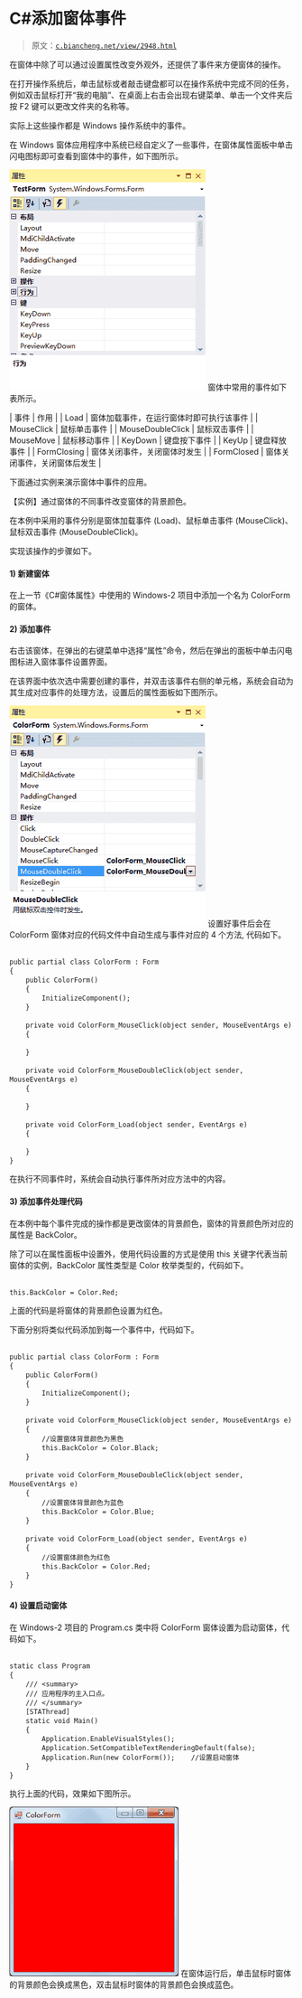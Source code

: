 # C#添加窗体事件

> 原文：[`c.biancheng.net/view/2948.html`](http://c.biancheng.net/view/2948.html)

在窗体中除了可以通过设置属性改变外观外，还提供了事件来方便窗体的操作。

在打开操作系统后，单击鼠标或者敲击键盘都可以在操作系统中完成不同的任务，例如双击鼠标打开“我的电脑”、在桌面上右击会出现右键菜单、单击一个文件夹后按 F2 键可以更改文件夹的名称等。

实际上这些操作都是 Windows 操作系统中的事件。

在 Windows 窗体应用程序中系统已经自定义了一些事件，在窗体属性面板中单击闪电图标即可查看到窗体中的事件，如下图所示。

![窗体中的事件](img/a0ef55b604dfaa843a0d3e661c8cf7d2.png)
窗体中常用的事件如下表所示。

| 事件 | 作用 |
| Load | 窗体加载事件，在运行窗体时即可执行该事件 |
| MouseClick | 鼠标单击事件 |
| MouseDoubleClick | 鼠标双击事件 |
| MouseMove | 鼠标移动事件 |
| KeyDown | 键盘按下事件 |
| KeyUp | 键盘释放事件 |
| FormClosing | 窗体关闭事件，关闭窗体时发生 |
| FormClosed | 窗体关闭事件，关闭窗体后发生 |

下面通过实例来演示窗体中事件的应用。

【实例】通过窗体的不同事件改变窗体的背景颜色。

在本例中采用的事件分别是窗体加载事件 (Load)、鼠标单击事件 (MouseClick)、鼠标双击事件 (MouseDoubleClick)。

实现该操作的步骤如下。

#### 1) 新建窗体

在上一节《C#窗体属性》中使用的 Windows-2 项目中添加一个名为 ColorForm 的窗体。

#### 2) 添加事件

右击该窗体，在弹出的右键菜单中选择“属性”命令，然后在弹出的面板中单击闪电图标进入窗体事件设置界面。

在该界面中依次选中需要创建的事件，并双击该事件右侧的单元格，系统会自动为其生成对应事件的处理方法，设置后的属性面板如下图所示。

![ColorForm 窗口事件设置](img/fc1619cb9864000cef23a8455201622d.png)
设置好事件后会在 ColorForm 窗体对应的代码文件中自动生成与事件对应的 4 个方法, 代码如下。

```

public partial class ColorForm : Form
{
    public ColorForm()
    {
        InitializeComponent();
    }

    private void ColorForm_MouseClick(object sender, MouseEventArgs e)
    {

    }

    private void ColorForm_MouseDoubleClick(object sender, MouseEventArgs e)
    {

    }

    private void ColorForm_Load(object sender, EventArgs e)
    {

    }
}
```

在执行不同事件时，系统会自动执行事件所对应方法中的内容。

#### 3) 添加事件处理代码

在本例中每个事件完成的操作都是更改窗体的背景颜色，窗体的背景颜色所对应的属性是 BackColor。

除了可以在属性面板中设置外，使用代码设置的方式是使用 this 关键字代表当前窗体的实例，BackColor 属性类型是 Color 枚举类型的，代码如下。

```

this.BackColor = Color.Red;
```

上面的代码是将窗体的背景颜色设置为红色。

下面分别将类似代码添加到每一个事件中，代码如下。

```

public partial class ColorForm : Form
{
    public ColorForm()
    {
        InitializeComponent();
    }

    private void ColorForm_MouseClick(object sender, MouseEventArgs e)
    {
        //设置窗体背景颜色为黑色
        this.BackColor = Color.Black;
    }

    private void ColorForm_MouseDoubleClick(object sender, MouseEventArgs e)
    {
        //设置窗体背景颜色为蓝色
        this.BackColor = Color.Blue;
    }

    private void ColorForm_Load(object sender, EventArgs e)
    {
        //设置窗体颜色为红色
        this.BackColor = Color.Red;
    }
}
```

#### 4) 设置启动窗体

在 Windows-2 项目的 Program.cs 类中将 ColorForm 窗体设置为启动窗体，代码如下。

```

static class Program
{
    /// <summary>
    /// 应用程序的主入口点。
    /// </summary>
    [STAThread]
    static void Main()
    {
        Application.EnableVisualStyles();
        Application.SetCompatibleTextRenderingDefault(false);
        Application.Run(new ColorForm());    //设置启动窗体
    }
}
```

执行上面的代码，效果如下图所示。

![ColorForm 窗体加载效果](img/2b27307cc039561dd1ce6db9abf2bdd0.png)
在窗体运行后，单击鼠标时窗体的背景颜色会换成黑色，双击鼠标时窗体的背景颜色会换成蓝色。